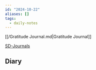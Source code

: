 ```yaml
---
id: "2024-10-22"
aliases: []
tags:
  - daily-notes
---
```


[[/Gratitude Journal.md|Gratitude Journal]]

[SD-Journals](SD-Journals)

Diary 
- 
